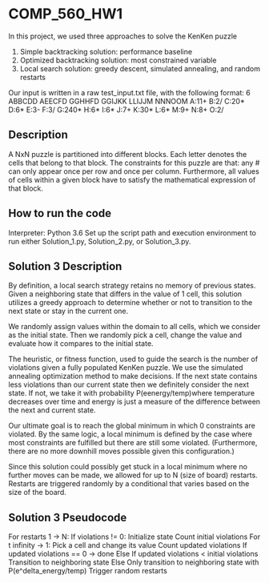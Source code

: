 # COMP_560_HW1

In this project, we used three approaches to solve the KenKen puzzle
1. Simple backtracking solution: performance baseline
2. Optimized backtracking solution: most constrained variable
3. Local search solution: greedy descent, simulated annealing, 
and random restarts

Our input is written in a raw test_input.txt file, with the following format:
6
ABBCDD
AEECFD
GGHHFD
GGIJKK
LLIJJM
NNNOOM
A:11+
B:2/
C:20*
D:6*
E:3-
F:3/
G:240*
H:6*
I:6*
J:7+
K:30*
L:6*
M:9+
N:8+
O:2/

## Description
A NxN puzzle is partitioned into different blocks. Each letter
denotes the cells that belong to that block. The constraints for
this puzzle are that: any # can only appear once per row and once
per column. Furthermore, all values of cells within a given block
have to satisfy the mathematical expression of that block.

## How to run the code
Interpreter: Python 3.6
Set up the script path and execution environment to run either Solution_1.py,
Solution_2.py, or Solution_3.py.

## Solution 3 Description
By definition, a local search strategy retains no memory of previous states. Given a neighboring state that differs in the value of 1 cell, this solution utilizes a greedy approach to determine whether or not to transition to the next state or stay in the current one.

We randomly assign values within the domain to all cells, which we consider as the initial state. Then we randomly pick a cell, change the value and evaluate how it compares to the initial state.

The heuristic, or fitness function, used to guide the search is the number of violations given a fully populated KenKen puzzle. We use the simulated annealing optimization method to make decisions. If the next state contains less violations than our current state then we definitely consider the next state. If not, we take it with probability P(eenergy/temp)where temperature decreases over time and energy is just a measure of the difference between the next and current state.

Our ultimate goal is to reach the global minimum in which 0 constraints are violated. By the same logic, a local minimum is defined by the case where most constraints are fulfilled but there are still some violated. (Furthermore, there are no more downhill moves possible given this configuration.)

Since this solution could possibly get stuck in a local minimum where no further moves can be made, we allowed for up to N (size of board) restarts. Restarts are triggered randomly by a conditional that varies based on the size of the board.

## Solution 3 Pseudocode
For restarts 1 → N:
	If violations != 0:
		Initialize state
		Count initial violations
		For t infinity → 1:
			Pick a cell and change its value
			Count updated violations
				If updated violations == 0 → done
				Else
            If updated violations < initial violations
						  Transition to neighboring state
            Else 
              Only transition to neighboring state with P(e^delta_energy/temp) 
       Trigger random restarts
